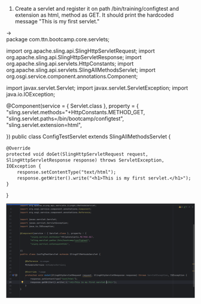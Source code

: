 1. Create a servlet and register it on path /bin/training/configtest and extension as html, method as GET. It should print the hardcoded message "This is my first servlet."

->  
package com.ttn.bootcamp.core.servlets;

import org.apache.sling.api.SlingHttpServletRequest;
import org.apache.sling.api.SlingHttpServletResponse;
import org.apache.sling.api.servlets.HttpConstants;
import org.apache.sling.api.servlets.SlingAllMethodsServlet;
import org.osgi.service.component.annotations.Component;

import javax.servlet.Servlet;
import javax.servlet.ServletException;
import java.io.IOException;

@Component(service = { Servlet.class }, property = {
        "sling.servlet.methods="+HttpConstants.METHOD_GET,
        "sling.servlet.paths=/bin/bootcamp/configtest",
        "sling.servlet.extension=html",

})
public class ConfigTestServlet extends SlingAllMethodsServlet {

    @Override
    protected void doGet(SlingHttpServletRequest request, SlingHttpServletResponse response) throws ServletException, IOException {
        response.setContentType("text/html");
        response.getWriter().write("<h1>This is my first servlet.</h1>");
    }
}


![Config Test Servlet created](image1.png)